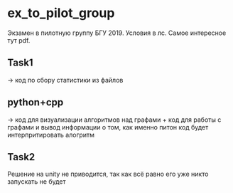 # ex_to_pilot_group

Экзамен в пилотную группу БГУ 2019. Условия в лс. Самое интересное тут pdf. 
 
## Task1 

-> код по сбору статистики из файлов
 

## python+cpp

-> код для визуализации алгоритмов над графами + код для работы с графами и вывод информации о том, как именно питон код будет интерпритировать алогритм
 
## Task2

Решение на unity не приводится, так как всё равно его уже никто запускать не будет
